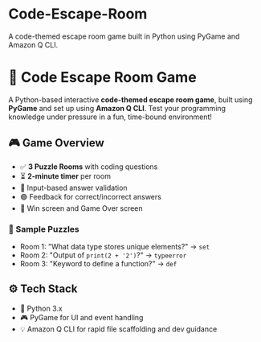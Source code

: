 # Code-Escape-Room
A code-themed escape room game built in Python using PyGame and Amazon Q CLI.
# 🧩 Code Escape Room Game

A Python-based interactive **code-themed escape room game**, built using **PyGame** and set up using **Amazon Q CLI**. Test your programming knowledge under pressure in a fun, time-bound environment!

## 🎮 Game Overview

- ✅ **3 Puzzle Rooms** with coding questions
- ⏳ **2-minute timer** per room
- 🎯 Input-based answer validation
- 🟢 Feedback for correct/incorrect answers
- 🏁 Win screen and Game Over screen

### 🔐 Sample Puzzles
- Room 1: "What data type stores unique elements?" → `set`
- Room 2: "Output of `print(2 + '2')`?" → `typeerror`
- Room 3: "Keyword to define a function?" → `def`

## ⚙️ Tech Stack

- 🐍 Python 3.x
- 🎮 PyGame for UI and event handling
- 💡 Amazon Q CLI for rapid file scaffolding and dev guidance
